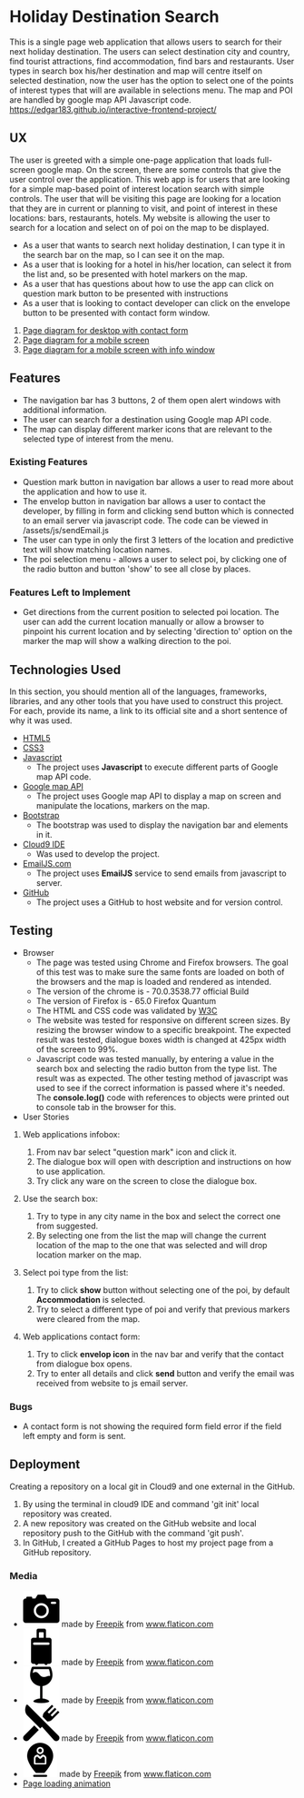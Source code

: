 # Holiday Destination Search

This is a single page web application that allows users to search for their next holiday destination. The users can select destination city and country, find tourist attractions, find accommodation, find bars and restaurants.
User types in search box his/her destination and map will centre itself on selected destination, now the user has the option to select one of the points of interest types that will are available in selections menu.
The map and POI are handled by google map API Javascript code.
https://edgar183.github.io/interactive-frontend-project/

 
## UX
The user is greeted with a simple one-page application that loads full-screen google map. On the screen, there are some controls that give the user control over the application. 
This web app is for users that are looking for a simple map-based point of interest location search with simple controls. The user that will be visiting this page are looking for a location that they are in current or planning to visit, and point of interest in these locations: bars, restaurants, hotels. 
My website is allowing the user to search for a location and select on of poi on the map to be displayed. 
- As a user that wants to search next holiday destination, I can type it in the search bar on the map, so I can see it on the map. 
- As a user that is looking for a hotel in his/her location, can select it from the list and, so be presented with hotel markers on the map. 
- As a user that has questions about how to use the app can click on question mark button to be presented with instructions
- As a user that is looking to contact developer can click on the envelope button to be presented with contact form window.
1. [Page diagram for desktop with contact form](https://drive.google.com/file/d/1JXIxv_3XZnUhJalH98xmYdrWT7AXXtd7/view?usp=sharing)
1. [Page diagram for a mobile screen](https://drive.google.com/file/d/1s-sJAWFJ-aJIVUzhd_uWK8dNJ9txexeU/view?usp=sharing)
1. [Page diagram for a mobile screen with info window](https://drive.google.com/file/d/1FDAlIl7U5pFOgEJ8Ssd9Dm8q3iDfgjUx/view?usp=sharing)

## Features
- The navigation bar has 3 buttons, 2 of them open alert windows with additional information.
- The user can search for a destination using Google map API code.
- The map can display different marker icons that are relevant to the selected type of interest from the menu.  

### Existing Features
- Question mark button in navigation bar allows a user to read more about the application and how to use it.
- The envelop button in navigation bar allows a user to contact the developer, by filling in form and clicking send button which is connected to an email server via javascript code. The code can be viewed in /assets/js/sendEmail.js
- The user can type in only the first 3 letters of the location and predictive text will show matching location names.
- The poi selection menu - allows a user to select poi, by clicking one of the radio button and button 'show' to see all close by places. 

### Features Left to Implement
- Get directions from the current position to selected poi location. The user can add the current location manually or allow a browser to pinpoint his current location and by selecting 'direction to' option on the marker the map will show a walking direction to the poi.  

## Technologies Used

In this section, you should mention all of the languages, frameworks, libraries, and any other tools that you have used to construct this project. For each, provide its name, a link to its official site and a short sentence of why it was used.
- [HTML5](https://developer.mozilla.org/en-US/docs/Web/Guide/HTML/HTML5) 
- [CSS3](https://developer.mozilla.org/en-US/docs/Web/CSS)
- [Javascript](https://developer.mozilla.org/en-US/docs/Web/JavaScript)
    - The project uses **Javascript** to execute different parts of Google map API code.
- [Google map API](https://cloud.google.com/maps-platform/)
    - The project uses Google map API to display a map on screen and manipulate the locations, markers on the map.
- [Bootstrap](http://getbootstrap.com/docs/3.3/)
    - The bootstrap was used to display the navigation bar and elements in it.
- [Cloud9 IDE](https://aws.amazon.com/cloud9/)
    - Was used to develop the project.
- [EmailJS.com](https://www.emailjs.com/)
    - The project uses **EmailJS** service to send emails from javascript to server. 
- [GitHub](https://github.com)
    - The project uses a GitHub to host website and for version control. 

## Testing

- Browser
    - The page was tested using Chrome and Firefox browsers. The goal of this test was to make sure the same fonts are loaded on both of the browsers and the map is loaded and rendered as intended.
    - The version of the chrome is - 70.0.3538.77 official Build
    - The version of Firefox is - 65.0 Firefox Quantum
    - The HTML and CSS code was validated by [W3C]( http://validator.w3.org/)
    - The website was tested for responsive on different screen sizes. By resizing the browser window to a specific breakpoint. The expected result was tested, dialogue boxes width is changed at 425px width of the screen to 99%.
    - Javascript code was tested manually, by entering a value in the search box and selecting the radio button from the type list. The result was as expected. The other testing method of javascript was used to see if the correct information is passed where it's needed. The **console.log()** code with references to objects were printed out to console tab in the browser for this.  
- User Stories
1. Web applications infobox:
    1. From nav bar select "question mark" icon and click it.
    2. The dialogue box will open with description and instructions on how to use application.
    3. Try click any ware on the screen to close the dialogue box.

1. Use the search box:
    1. Try to type in any city name in the box and select the correct one from suggested.
    2. By selecting one from the list the map will change the current location of the map to the one that was selected and will drop location marker on the map.
1. Select poi type from the list:
    1. Try to click **show** button without selecting one of the poi, by default **Accommodation** is selected.
    2. Try to select a different type of poi and verify that previous markers were cleared from the map. 
1. Web applications contact form:
    1. Try to click **envelop icon** in the nav bar and verify that the contact from dialogue box opens.
    2. Try to enter all details and click **send** button and verify the email was received from website to js email server. 

### Bugs
- A contact form is not showing the required form field error if the field left empty and form is sent. 

## Deployment
Creating a repository on a local git in Cloud9 and one external in the GitHub. 
1. By using the terminal in cloud9 IDE and command 'git init' local repository was created.
2. A new repository was created on the GitHub website and local repository push to the GitHub with the command 'git push'.
3. In GitHub, I created a GitHub Pages to host my project page from a GitHub repository.

### Media
- ![alt text](assets/icons/camera.png "Camera Icon") made by [Freepik](https://www.flaticon.com/authors/freepik) from www.flaticon.com 
- ![alt text](assets/icons/hotel.png "Hotel Icon") made by [Freepik](https://www.flaticon.com/authors/freepik) from www.flaticon.com 
- ![alt text](assets/icons/bar.png "Bar Icon") made by [Freepik](https://www.flaticon.com/authors/freepik) from www.flaticon.com 
- ![alt text](assets/icons/restaurant.png "Restaurant Icon") made by [Freepik](https://www.flaticon.com/authors/freepik) from www.flaticon.com 
- ![alt text](assets/icons/location.png "Place location Icon") made by [Freepik](https://www.flaticon.com/authors/freepik) from www.flaticon.com 
- [Page loading animation](https://gifer.com/en/WHda) 
